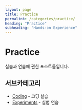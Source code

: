 ```yaml
---
layout: page
title: Practice
permalink: /categories/practice/
heading: "Practice"
subheading: "Hands-on Experience"
---
```


# Practice

실습과 연습에 관한 포스트들입니다.

## 서브카테고리
- [Coding](/categories/practice/coding/) - 코딩 실습
- [Experiments](/categories/practice/experiments/) - 실험 연습